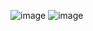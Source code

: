 ![image](https://github.com/Rahul-chaurasiya/Leetcode-Practice-Problem/assets/77222540/d363c1f1-849b-42f9-bc4a-d2cdf79f7581)
![image](https://github.com/Rahul-chaurasiya/Leetcode-Practice-Problem/assets/77222540/8b4fb251-a9ed-4f12-b7f3-10b3213adb80)
